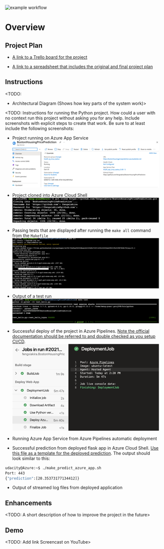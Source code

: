 ![example workflow](https://github.com/fengxiakira/BostonHousingPricePrediction/actions/workflows/python-app.yml/badge.svg)
# Overview

## Project Plan


* [A link to a Trello board for the project](https://trello.com/b/f0h9Nuuu/az2-build-ci-cd-pipeline-5-29)


* [A link to a spreadsheet that includes the original and final project plan](https://docs.google.com/spreadsheets/d/1dWaVzakvCpGNrWAXU-JxqgsjDw-sZNddCc69C8quTYc/edit#gid=596363533)

## Instructions

<TODO:  
* Architectural Diagram (Shows how key parts of the system work)>

<TODO:  Instructions for running the Python project.  How could a user with no context run this project without asking you for any help.  Include screenshots with explicit steps to create that work. Be sure to at least include the following screenshots:

* Project running on Azure App Service
![APP SERVICE](/app_service.png)

* Project cloned into Azure Cloud Shell
![clone](/cloneproject.png)

* Passing tests that are displayed after running the `make all` command from the `Makefile`
![all](/make.png)

* Output of a test run
![test](/passing_tests.png)

* Successful deploy of the project in Azure Pipelines.  [Note the official documentation should be referred to and double checked as you setup CI/CD](https://docs.microsoft.com/en-us/azure/devops/pipelines/ecosystems/python-webapp?view=azure-devops).
![deploy](/successful_deployment.png)

* Running Azure App Service from Azure Pipelines automatic deployment

* Successful prediction from deployed flask app in Azure Cloud Shell.  [Use this file as a template for the deployed prediction](https://github.com/udacity/nd082-Azure-Cloud-DevOps-Starter-Code/blob/master/C2-AgileDevelopmentwithAzure/project/starter_files/flask-sklearn/make_predict_azure_app.sh).
The output should look similar to this:

```bash
udacity@Azure:~$ ./make_predict_azure_app.sh
Port: 443
{"prediction":[20.35373177134412]}
```

* Output of streamed log files from deployed application

> 

## Enhancements

<TODO: A short description of how to improve the project in the future>

## Demo 

<TODO: Add link Screencast on YouTube>


